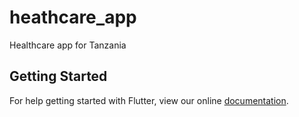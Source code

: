 # heathcare_app

Healthcare app for Tanzania

## Getting Started

For help getting started with Flutter, view our online
[documentation](https://flutter.io/).
